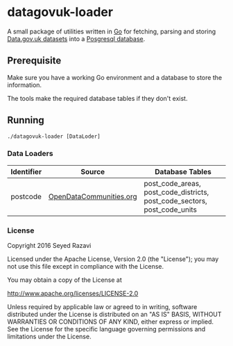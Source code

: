 # datagovuk-loader

A small package of utilities written in [Go](https://golang.org) for fetching, parsing and storing [Data.gov.uk datasets](https://data.gov.uk/data/search) into a [Posgresql database](https://www.postgresql.org/).

## Prerequisite

Make sure you have a working Go environment and a database to store the information. 

The tools make the required database tables if they don't exist.

## Running

```
./datagovuk-loader [DataLoder]
```

### Data Loaders

| Identifier | Source | Database Tables |
| ---------- | ------ | --------------- |
| postcode   | [OpenDataCommunities.org](http://opendatacommunities.org/data/postcodes) | post_code_areas, post_code_districts, post_code_sectors, post_code_units |

### License

Copyright 2016 Seyed Razavi

Licensed under the Apache License, Version 2.0 (the "License"); you may not use this file except in compliance with the License.

You may obtain a copy of the License at

http://www.apache.org/licenses/LICENSE-2.0

Unless required by applicable law or agreed to in writing, software distributed under the License is distributed on an "AS IS" BASIS, WITHOUT WARRANTIES OR CONDITIONS OF ANY KIND, either express or implied. See the License for the specific language governing permissions and limitations under the License.
